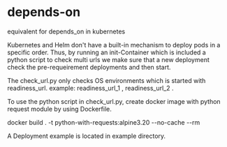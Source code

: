 # depends-on
equivalent for depends_on in kubernetes

Kubernetes and Helm don't have a built-in mechanism to deploy pods in a specific order. Thus, by running an init-Container which is included a python script to check multi urls we make sure that a new deployment check the pre-requeirement deployments and then start.

The check_url.py only checks OS environments which is started with readiness_url. example: readiness_url_1 , readiness_url_2 .

To use the python script in check_url.py, create docker image with python request module by using Dockerfile.

docker build . -t python-with-requests:alpine3.20 --no-cache --rm

A Deployment example is located in example directory.

